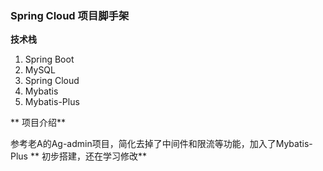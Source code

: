 ###  **Spring Cloud 项目脚手架** 

 **技术栈** 
1. Spring Boot
1. MySQL
1. Spring Cloud
1. Mybatis
1. Mybatis-Plus

 **  项目介绍**
 
  参考老A的Ag-admin项目，简化去掉了中间件和限流等功能，加入了Mybatis-Plus
 **  初步搭建，还在学习修改** 
